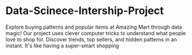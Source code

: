 # Data-Scinece-Intership-Project
Explore buying patterns and popular items at Amazing Mart through data magic! Our project uses clever computer tricks to understand what people love to shop for. Discover trends, top sellers, and hidden patterns in an instant. It's like having a super-smart shopping
